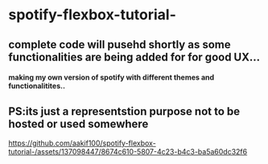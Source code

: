 # spotify-flexbox-tutorial-


<h2>complete code will pusehd shortly as some functionalities are being added for for good UX...</h2>
<h4>making my own version of spotify with different themes and functionalitites..</h4>
<h2>PS:its just a representstion purpose not to be hosted or used somewhere</h2>




https://github.com/aakif100/spotify-flexbox-tutorial-/assets/137098447/8674c610-5807-4c23-b4c3-ba5a60dc32f6



